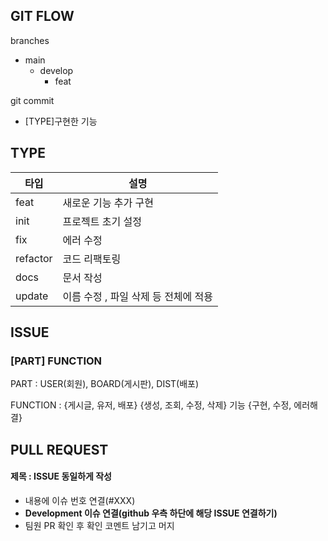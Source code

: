 ## GIT FLOW

branches

- main
  - develop
    - feat



git commit

- [TYPE]구현한 기능



## TYPE

| 타입     | 설명                                 |
| -------- | ------------------------------------ |
| feat     | 새로운 기능 추가 구현                |
| init     | 프로젝트 초기 설정                   |
| fix      | 에러 수정                            |
| refactor | 코드 리팩토링                        |
| docs     | 문서 작성                            |
| update   | 이름 수정 , 파일 삭제 등 전체에 적용 |





## ISSUE

### [PART] FUNCTION

PART : USER(회원), BOARD(게시판), DIST(배포)

FUNCTION : {게시글, 유저, 배포} {생성, 조회, 수정, 삭제} 기능 {구현, 수정, 에러해결}





## PULL REQUEST

#### 제목 : ISSUE 동일하게 작성

- 내용에 이슈 번호 연결(#XXX)
- **Development 이슈 연결(github 우측 하단에 해당 ISSUE 연결하기)**
- 팀원 PR 확인 후 확인 코멘트 남기고 머지

